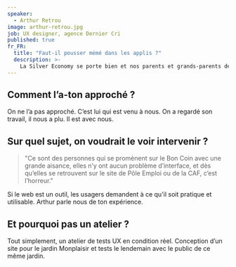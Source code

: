```yaml
---
speaker:
  - Arthur Retrou
image: arthur-retrou.jpg
job: UX designer, agence Dernier Cri
published: true
fr_FR:
  title: "Faut-il pousser mémé dans les applis ?"
  description: >-
    La Silver Economy se porte bien et nos parents et grands-parents débarquent en force notamment sur les tablettes. Retour d'expérience sur la conception d‘interfaces avec le troisième âge.
---
```


## Comment l’a-ton approché ?

On ne l’a pas approché. C’est lui qui est venu à nous. On a regardé son travail, il nous a plu. Il est avec nous.

## Sur quel sujet, on voudrait le voir intervenir ?

 > "Ce sont des personnes qui se promènent sur le Bon Coin avec une grande aisance, elles n’y ont aucun problème d’interface, et dès qu’elles se retrouvent sur le site de Pôle Emploi ou de la CAF, c’est l’horreur."

Si le web est un outil, les usagers demandent à ce qu'il soit pratique et utilisable. Arthur parle nous de ton expérience.

## Et pourquoi pas un atelier ?

Tout simplement, un atelier de tests UX en condition réel. Conception d’un site pour le jardin Monplaisir et tests le lendemain avec le public de ce même jardin.

